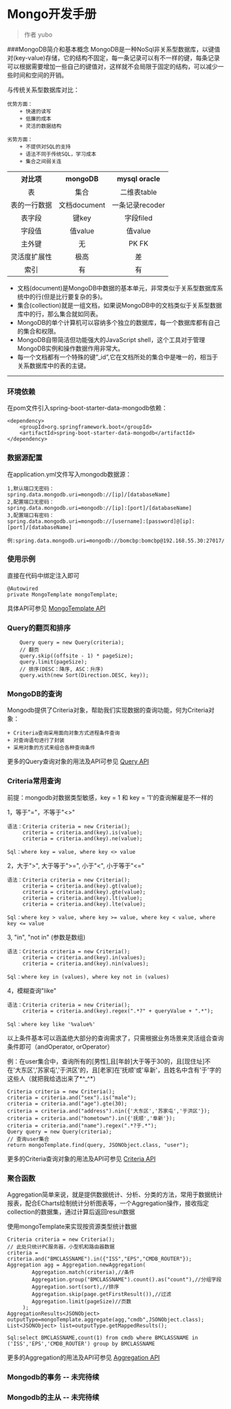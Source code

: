 # Mongo开发手册

> 作者 yubo

###MongoDB简介和基本概念
MongoDB是一种NoSql非关系型数据库，以键值对(key-value)存储，它的结构不固定，每一条记录可以有不一样的键，每条记录可以根据需要增加一些自己的键值对，这样就不会局限于固定的结构，可以减少一些时间和空间的开销。

与传统关系型数据库对比：

	优势方面：
		+ 快速的读写 
		+ 低廉的成本 
		+ 灵活的数据结构

	劣势方面：
		+ 不提供对SQL的支持
		+ 语法不同于传统SQL，学习成本
		+ 集合之间弱关连
<table style="width: 100%; border-collapse: collapse;">
  <tr>
    <th>对比项</th>
    <th>mongoDB</th>
    <th>mysql oracle</th>
  </tr>
  <tr>
    <td style="text-align:center;">表</td>
    <td style="text-align:center;">集合</td>
    <td style="text-align:center;">二维表table</td>
  </tr>
  <tr>
    <td style="text-align:center;">表的一行数据</td>
    <td style="text-align:center;">文档document</td>
    <td style="text-align:center;">一条记录recoder</td>
  </tr>
  <tr>
    <td style="text-align:center;">表字段</td>
    <td style="text-align:center;">键key</td>
    <td style="text-align:center;">字段filed</td>
  </tr>
<tr>
    <td style="text-align:center;">字段值</td>
    <td style="text-align:center;">值value</td>
    <td style="text-align:center;">值value</td>
  </tr>
<tr>
    <td style="text-align:center;">主外键</td>
    <td style="text-align:center;">无</td>
    <td style="text-align:center;">PK FK</td>
  </tr>
<tr>
    <td style="text-align:center;">灵活度扩展性</td>
    <td style="text-align:center;">极高</td>
    <td style="text-align:center;">差</td>
  </tr>
<tr>
    <td style="text-align:center;">索引</td>
    <td style="text-align:center;">有</td>
    <td style="text-align:center;">有</td>
  </tr>
</table>

- 文档(document)是MongoDB中数据的基本单元，非常类似于关系型数据库系统中的行(但是比行要复杂的多)。
- 集合(collection)就是一组文档，如果说MongoDB中的文档类似于关系型数据库中的行，那么集合就如同表。
- MongoDB的单个计算机可以容纳多个独立的数据库，每一个数据库都有自己的集合和权限。
- MongoDB自带简洁但功能强大的JavaScript shell，这个工具对于管理MongoDB实例和操作数据作用非常大。
- 每一个文档都有一个特殊的键”_id”,它在文档所处的集合中是唯一的，相当于关系数据库中的表的主键。

* * *
### 环境依赖
在pom文件引入spring-boot-starter-data-mongodb依赖：

	<dependency>
		<groupId>org.springframework.boot</groupId>
		<artifactId>spring-boot-starter-data-mongodb</artifactId>
	</dependency>

### 数据源配置
在application.yml文件写入mongodb数据源：
	
	1,默认端口无密码：
	spring.data.mongodb.uri=mongodb://[ip]/[databaseName]
	2,配置端口无密码：
	spring.data.mongodb.uri=mongodb://[ip]:[port]/[databaseName]
	3,配置端口有密码：
	spring.data.mongodb.uri=mongodb://[username]:[password]@[ip]:[port]/[databaseName]

	例:spring.data.mongodb.uri=mongodb://bomcbp:bomcbp@192.168.55.30:27017/datashare

### 使用示例
直接在代码中绑定注入即可

	@Autowired
    private MongoTemplate mongoTemplate;

具体API可参见  [MongoTemplate API](https://docs.spring.io/spring-data/mongodb/docs/current/api/org/springframework/data/mongodb/core/MongoTemplate.html)

### Query的翻页和排序
		Query query = new Query(criteria);
		// 翻页
		query.skip((offsite - 1) * pageSize);
		query.limit(pageSize);
		// 排序(DESC：降序, ASC：升序)
		query.with(new Sort(Direction.DESC, key));	
		
### MongoDB的查询
Mongodb提供了Criteria对象，帮助我们实现数据的查询功能，何为Criteria对象：

	+ Criteria查询采用面向对象方式进程条件查询
	+ 对查询语句进行了封装
	+ 采用对象的方式来组合各种查询条件


更多的Query查询对象的用法及API可参见 [Query API](https://docs.spring.io/spring-data/mongodb/docs/current/api/org/springframework/data/mongodb/core/query/Query.html)

### Criteria常用查询
前提：mongodb对数据类型敏感，key = 1 和 key = '1'的查询解雇是不一样的

1，等于"="，不等于"<>"

	语法：Criteria criteria = new Criteria();
	     criteria = criteria.and(key).is(value);
         criteria = criteria.and(key).ne(value); 

	Sql：where key = value, where key <> value

2，大于">", 大于等于">=", 小于"<", 小于等于"<="

	语法：Criteria criteria = new Criteria();
	     criteria = criteria.and(key).gt(value);
		 criteria = criteria.and(key).gte(value);
		 criteria = criteria.and(key).lt(value);
		 criteria = criteria.and(key).lte(value); 

	Sql：where key > value, where key >= value, where key < value, where key <= value

3, "in", "not in" (参数是数组)

	语法：Criteria criteria = new Criteria();
	     criteria = criteria.and(key).in(values);
		 criteria = criteria.and(key).nin(values); 

	Sql：where key in (values), where key not in (values)

4，模糊查询"like"

	语法：Criteria criteria = new Criteria();
	     criteria = criteria.and(key).regex(".*?" + queryValue + ".*");

	Sql：where key like '%value%'

以上条件基本可以涵盖绝大部分的查询需求了，只需根据业务场景来灵活组合查询条件即可（andOperator, orOperator）

例：在user集合中，查询所有的[男性],且[年龄]大于等于30的，且[现住址]不在'大东区','苏家屯','于洪区'的，且[老家]在'抚顺'或'阜新'，且姓名中含有'于'字的这些人（就把我给选出来了*^_^*）
	
	Criteria criteria = new Criteria();
 	criteria = criteria.and("sex").is("male"); 
	criteria = criteria.and("age").gte(30);
	criteria = criteria.and("address").nin({'大东区','苏家屯','于洪区'});
	criteria = criteria.and("hometown").in({'抚顺','阜新'});
	criteria = criteria.and("name").regex(".*?于.*");
    Query query = new Query(criteria);
	// 查询user集合
	return mongoTemplate.find(query, JSONObject.class, "user");  

更多的Criteria查询对象的用法及API可参见 [Criteria API](https://docs.spring.io/spring-data/mongodb/docs/current/api/org/springframework/data/mongodb/core/query/Criteria.html)

### 聚合函数
Aggregation简单来说，就是提供数据统计、分析、分类的方法，常用于数据统计报表，配合ECharts绘制统计分析图表等，一个Aggregation操作，接收指定collection的数据集，通过计算后返回result数据

使用mongoTemplate来实现按资源类型统计数据

	Criteria criteria = new Criteria();
	// 此处只统计PC服务器，小型机和路由器数据
 	criteria = criteria.and("BMCLASSNAME").in({"ISS","EPS","CMDB_ROUTER"}); 
	Aggregation agg = Aggregation.newAggregation(    
            Aggregation.match(criteria),//条件  
            Aggregation.group("BMCLASSNAME").count().as("count"),//分组字段    
            Aggregation.sort(sort),//排序  
            Aggregation.skip(page.getFirstResult()),//过滤  
            Aggregation.limit(pageSize)//页数  
         );    
    AggregationResults<JSONObject> outputType=mongoTemplate.aggregate(agg,"cmdb",JSONObject.class);    
    List<JSONObject> list=outputType.getMappedResults();
	
	Sql:select BMCLASSNAME,count(1) from cmdb where BMCLASSNAME in ('ISS','EPS','CMDB_ROUTER') group by BMCLASSNAME

更多的Aggregation的用法及API可参见 [Aggregation API](https://www.baeldung.com/spring-data-mongodb-projections-aggregations)

### Mongodb的事务 -- 未完待续
### Mongodb的主从 -- 未完待续

